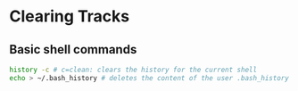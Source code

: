 # Clearing Tracks


## Basic shell commands

```bash
history -c # c=clean: clears the history for the current shell
echo > ~/.bash_history # deletes the content of the user .bash_history
```

